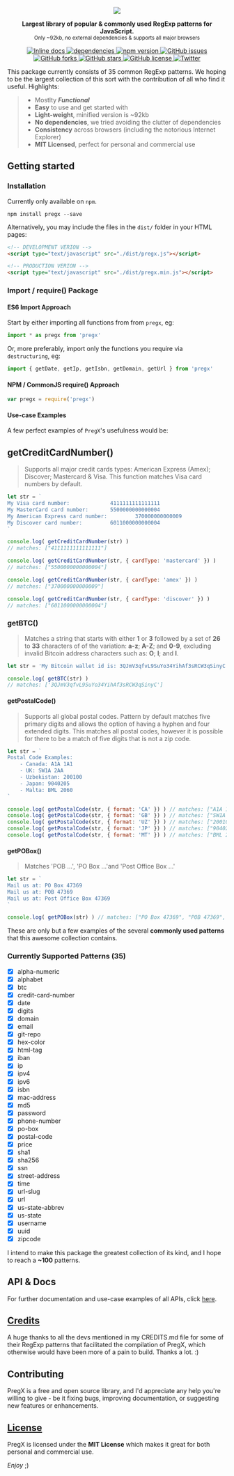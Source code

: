 <p align="center">
  <img src="https://raw.githubusercontent.com/bukharim96/pregx/master/assets/PregX_logo@74.76percent.png" />
</p>

<p align="center">
	<strong>Largest library of popular &amp; commonly used RegExp patterns for JavaScript.</strong>
	<br>
	<small>Only ~92kb, no external dependencies &amp; supports all major browsers</small>
</p>

<p class="rich-diff-level-zero" align="center">
	<a href="http://inch-ci.org/github/bukharim96/pregx" rel="nofollow" class="rich-diff-level-one">
		<img src="https://camo.githubusercontent.com/a9764da709f446351197ab0f6e33816aef715bff/687474703a2f2f696e63682d63692e6f72672f6769746875622f62756b686172696d39362f70726567782e7376673f6272616e63683d6d6173746572" alt="Inline docs" data-canonical-src="http://inch-ci.org/github/bukharim96/pregx.svg?branch=master" style="max-width:100%;">
	</a>
	<a href="https://github.com/bukharim96/pregx/blob/master/package.json" class="rich-diff-level-one">
		<img src="https://camo.githubusercontent.com/a0aa77f4944442dabbb8c5a8a3c751c23898e759/68747470733a2f2f64617669642d646d2e6f72672f62756b686172696d39362f70726567782e737667" alt="dependencies" data-canonical-src="https://david-dm.org/bukharim96/pregx.svg" style="max-width:100%;">
	</a>
	<a href="https://badge.fury.io/js/pregx" rel="nofollow" class="rich-diff-level-one">
		<img src="https://camo.githubusercontent.com/623e2f84b59900a4091f658b6c3a3052e464c34c/68747470733a2f2f62616467652e667572792e696f2f6a732f70726567782e737667" alt="npm version" data-canonical-src="https://badge.fury.io/js/pregx.svg" style="max-width:100%;">
	</a>
	<a href="https://github.com/bukharim96/pregx/issues" class="rich-diff-level-one">
		<img src="https://camo.githubusercontent.com/305793f485a40f755c997b155ecf8a37c1b27b76/68747470733a2f2f696d672e736869656c64732e696f2f6769746875622f6973737565732f62756b686172696d39362f70726567782e737667" alt="GitHub issues" data-canonical-src="https://img.shields.io/github/issues/bukharim96/pregx.svg" style="max-width:100%;">
	</a>
	<a href="https://github.com/bukharim96/pregx/network" class="rich-diff-level-one">
		<img src="https://camo.githubusercontent.com/0a015eaf16d767f6564707fafc53a2c6a6bdf876/68747470733a2f2f696d672e736869656c64732e696f2f6769746875622f666f726b732f62756b686172696d39362f70726567782e737667" alt="GitHub forks" data-canonical-src="https://img.shields.io/github/forks/bukharim96/pregx.svg" style="max-width:100%;">
	</a>
	<a href="https://github.com/bukharim96/pregx/stargazers" class="rich-diff-level-one">
		<img src="https://camo.githubusercontent.com/741513f5637483dbc0323cf452fc0f01b47f4b05/68747470733a2f2f696d672e736869656c64732e696f2f6769746875622f73746172732f62756b686172696d39362f70726567782e737667" alt="GitHub stars" data-canonical-src="https://img.shields.io/github/stars/bukharim96/pregx.svg" style="max-width:100%;">
	</a>
	<a href="https://github.com/bukharim96/pregx/blob/master/LICENSE" class="rich-diff-level-one">
		<img src="https://camo.githubusercontent.com/8af1af5c402a37c2066dd9148871316ee566d2fe/68747470733a2f2f696d672e736869656c64732e696f2f6769746875622f6c6963656e73652f62756b686172696d39362f70726567782e737667" alt="GitHub license" data-canonical-src="https://img.shields.io/github/license/bukharim96/pregx.svg" style="max-width:100%;">
	</a>
	<a href="https://twitter.com/intent/tweet?text=Wow:&amp;url=https%3A%2F%2Fgithub.com%2Fbukharim96%2Fpregx" rel="nofollow" class="rich-diff-level-one">
		<img src="https://camo.githubusercontent.com/43481b6b18645bb992ee2d33bed4b617d7b812ab/68747470733a2f2f696d672e736869656c64732e696f2f747769747465722f75726c2f68747470732f6769746875622e636f6d2f62756b686172696d39362f70726567782e7376673f7374796c653d736f6369616c" alt="Twitter" data-canonical-src="https://img.shields.io/twitter/url/https/github.com/bukharim96/pregx.svg?style=social" style="max-width:100%;">
	</a>
</p>

This package currently consists of 35 common RegExp patterns. We hoping to be the largest collection of this sort with the contribution of all who find it useful. Highlights:

> - Mostlty ***Functional***
> - **Easy** to use and get started with
> - **Light-weight**, minified version is ~92kb
> - **No dependencies**, we tried avoiding the clutter of dependencies
> - **Consistency** across browsers (including the notorious Internet Explorer)
> - **MIT Licensed**, perfect for personal and commercial use

## Getting started
### Installation

Currently only available on `npm`.

```
npm install pregx --save
```

Alternatively, you may include the files in the `dist/` folder in your HTML pages:

```html
<!-- DEVELOPMENT VERION -->
<script type="text/javascript" src="./dist/pregx.js"></script>

<!-- PRODUCTION VERION -->
<script type="text/javascript" src="./dist/pregx.min.js"></script>
```

### Import / require() Package
#### ES6 Import Approach
Start by either importing all functions from from `pregx`, eg:

```javascript
import * as pregx from 'pregx'
```

Or, more preferably, import only the functions you require via `destructuring`, eg:

```javascript
import { getDate, getIp, getIsbn, getDomain, getUrl } from 'pregx'
```

#### NPM / CommonJS require() Approach

```javascript
var pregx = require('pregx')
```

#### Use-case Examples

A few perfect examples of `PregX`'s usefulness would be:

## getCreditCardNumber()
> Supports all major credit cards types: American Express (Amex); Discover; Mastercard &amp; Visa. This function matches Visa card numbers by default.
```javascript
let str = `
My Visa card number: 			 4111111111111111
My MasterCard card number: 		 5500000000000004
My American Express card number:         370000000000009
My Discover card number: 		 6011000000000004
`

console.log( getCreditCardNumber(str) )
// matches: ["4111111111111111"]

console.log( getCreditCardNumber(str, { cardType: 'mastercard' }) )
// matches: ["5500000000000004"]

console.log( getCreditCardNumber(str, { cardType: 'amex' }) )
// matches: ["370000000000009"]

console.log( getCreditCardNumber(str, { cardType: 'discover' }) )
// matches: ["6011000000000004"]
```

### getBTC()
> Matches a string that starts with either **1** or **3** followed by a set of **26** to **33** characters of of the variation: **a-z**; **A-Z**; and **0-9**, excluding invalid Bitcoin address characters such as: **O**; **I**; and **l**.
```javascript
let str = 'My Bitcoin wallet id is: 3QJmV3qfvL9SuYo34YihAf3sRCW3qSinyC'

console.log( getBTC(str) )
// matches: ['3QJmV3qfvL9SuYo34YihAf3sRCW3qSinyC']
```

#### getPostalCode()
> Supports all global postal codes. Pattern by default matches five primary digits and allows the option of having a hyphen and four extended digits. This matches all postal codes, however it is possible for there to be a match of five digits that is not a zip code.
```javascript
let str = `
Postal Code Examples:
	- Canada: A1A 1A1
	- UK: SW1A 2AA
	- Uzbekistan: 200100
	- Japan: 9040205
	- Malta: BML 2060
`

console.log( getPostalCode(str, { format: 'CA' }) ) // matches: ["A1A 1A1"]
console.log( getPostalCode(str, { format: 'GB' }) ) // matches: ["SW1A 2AA"]
console.log( getPostalCode(str, { format: 'UZ' }) ) // matches: ["200100"]
console.log( getPostalCode(str, { format: 'JP' }) ) // matches: ["9040205"]
console.log( getPostalCode(str, { format: 'MT' }) ) // matches: ["BML 206"]
```

#### getPOBox()
> Matches 'POB ...', 'PO Box ...'and 'Post Office Box ...'
```javascript
let str = `
Mail us at: PO Box 47369
Mail us at: POB 47369
Mail us at: Post Office Box 47369
`

console.log( getPOBox(str) ) // matches: ["PO Box 47369", "POB 47369", "Post Office Box 47369"]
```

These are only but a few examples of the several **commonly used patterns** that this awesome collection contains.

### Currently Supported Patterns (35)

- [X] alpha-numeric
- [X] alphabet
- [X] btc
- [X] credit-card-number
- [X] date
- [X] digits
- [X] domain
- [X] email
- [X] git-repo
- [X] hex-color
- [X] html-tag
- [X] iban
- [X] ip
- [X] ipv4
- [X] ipv6
- [X] isbn
- [X] mac-address
- [X] md5
- [X] password
- [X] phone-number
- [X] po-box
- [X] postal-code
- [X] price
- [X] sha1
- [X] sha256
- [X] ssn
- [X] street-address
- [X] time
- [X] url-slug
- [X] url
- [X] us-state-abbrev
- [X] us-state
- [X] username
- [X] uuid
- [X] zipcode

I intend to make this package the greatest collection of its kind, and I hope to reach a **~100** patterns.

## API &amp; Docs

For further documentation and use-case examples of all APIs, click [here](https://github.com/bukharim96/pregx/blob/master/docs/DOCUMENTATION.md).

## [Credits](https://github.com/bukharim96/pregx/blob/master/CREDITS.md)

A huge thanks to all the devs mentioned in my CREDITS.md file for some of their RegExp patterns that facilitated the compilation of PregX, which otherwise would have been more of a pain to build. Thanks a lot. :)

## Contributing

PregX is a free and open source library, and I'd appreciate any help you're willing to give - be it fixing bugs, improving documentation, or suggesting new features or enhancements.

## [License](https://github.com/bukharim96/pregx/blob/master/LICENSE)

PregX is licensed under the **MIT License** which makes it great for both personal and commercial use.

*Enjoy* ;)
